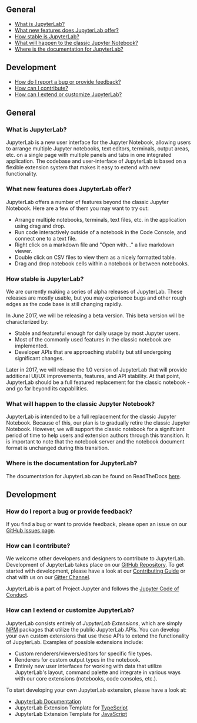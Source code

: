 ## General
* [What is JupyterLab?](#What-is-JupyterLab?)
* [What new features does JupyterLab offer?](#What-new-features-does-JupyterLab-offer?)
* [How stable is JupyterLab?](#How-stable-is-JupyterLab?)
* [What will happen to the classic Jupyter Notebook?](#What-will-happen-to-the-classic-Jupyter-Notebook?)
* [Where is the documentation for JupyterLab?](#Where-is-the-documentation-for-JupyterLab?)

## Development

* [How do I report a bug or provide feedback?](#How-do-I-report-a-bug-or-provide-feedback?)
* [How can I contribute?](#How-can-I-contribute?)
* [How can I extend or customize JupyterLab?](#How-can-I-extend-or-customize-JupyterLab?)

## General

### What is JupyterLab?

JupyterLab is a new user interface for the Jupyter Notebook, allowing
users to arrange multiple Jupyter notebooks, text editors, terminals,
output areas, etc. on a single page with multiple panels and tabs in
one integrated application. The codebase and user-interface of JupyterLab
is based on a flexible extension system that makes it easy to extend with new
functionality.

### What new features does JupyterLab offer?

JupyterLab offers a number of features beyond the classic Jupyter
Notebook. Here are a few of them you may want to try out:

* Arrange multiple notebooks, terminals, text files, etc. in the
  application using drag and drop.
* Run code interactively outside of a notebook in the Code Console,
  and connect one  to a text file.
* Right click on a markdown file and "Open with..." a live markdown
  viewer.
* Double click on CSV files to view them as a nicely formatted table.
* Drag and drop notebook cells within a notebook or between notebooks.

### How stable is JupyterLab?

We are currently making a series of alpha releases of JupyterLab.
These releases are mostly usable, but you may
experience bugs and other rough edges as the code base is still
changing rapidly.

In June 2017, we will be releasing a beta version. This beta
version will be characterized by:

* Stable and featureful enough for daily usage by most Jupyter users.
* Most of the commonly used features in the classic notebook are
  implemented.
* Developer APIs that are approaching stability but stil undergoing
  significant changes.

Later in 2017, we will release the 1.0 version of JupyterLab that will
provide additional UI/UX improvements, features, and API stability. At
that point, JupyterLab should be a full featured replacement for the
classic notebook - and go far beyond its capabilities.

### What will happen to the classic Jupyter Notebook?

JupyterLab is intended to be a full replacement for the classic Jupyter
Notebook. Because of this, our plan is to gradually retire the classic
Jupyter Notebook. However, we will support the classic notebook for a
signifciant period of time to help users and extension authors through
this transition. It is important to note that the notebook server
and the notebook document format is unchanged during this transition.

### Where is the documentation for JupyterLab?

The documentation for JupyterLab can be found on ReadTheDocs [here](http://jupyterlab.readthedocs.io/en/latest/).

## Development

### How do I report a bug or provide feedback?

If you find a bug or want to provide feedback, please open an issue
on our [GitHub Issues page](https://github.com/jupyterlab/jupyterlab/issues).

### How can I contribute?

We welcome other developers and designers to contribute to JupyterLab.
Development of JupyterLab takes place on our [GitHub Repository](https://github.com/jupyterlab/jupyterlab).
To get started with development, please have a look at our
[Contributing Guide](https://github.com/jupyterlab/jupyterlab/blob/master/CONTRIBUTING.md)
or chat with us on our [Gitter Channel](https://gitter.im/jupyterlab/jupyterlab).

JupyterLab is a
part of Project Jupyter and follows the [Jupyter Code of Conduct](https://github.com/jupyter/governance/blob/master/conduct/code_of_conduct.md).

### How can I extend or customize JupyterLab?

JupyterLab consists entirely of *JupyterLab Extensions*, which are simply
[NPM](https://www.npmjs.com/) packages that utilize the public JupyterLab
APIs. You can develop your own custom extensions that use these APIs to
extend the functionality of JupyterLab. Examples of possible extensions include:

* Custom renderers/viewers/editors for specific file types.
* Renderers for custom output types in the notebook.
* Entirely new user interfaces for working with data that utilize
  JupyterLab's layout, command palette and integrate in various ways
  with our core extensions (notebooks, code consoles, etc.).

To start developing your own JupyterLab extension, please have a look
at:

* [JupyterLab Documentation](http://jupyterlab.readthedocs.io/en/latest/)
* JupyterLab Extension Template for [TypeScript](https://github.com/jupyterlab/extension-cookiecutter-ts)
* JupyterLab Extension Template for [JavaScript](https://github.com/jupyterlab/extension-cookiecutter-js)
